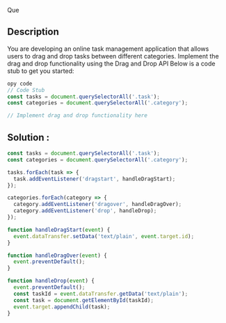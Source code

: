 Que 
## Description
You are developing an online task management application that allows users to drag and drop tasks between different categories. Implement the drag and drop functionality using the Drag and Drop API Below is a code stub to get you started:

```javascript
opy code
// Code Stub
const tasks = document.querySelectorAll('.task');
const categories = document.querySelectorAll('.category');

// Implement drag and drop functionality here

```

## Solution : 


```javascript
const tasks = document.querySelectorAll('.task');
const categories = document.querySelectorAll('.category');

tasks.forEach(task => {
  task.addEventListener('dragstart', handleDragStart);
});

categories.forEach(category => {
  category.addEventListener('dragover', handleDragOver);
  category.addEventListener('drop', handleDrop);
});

function handleDragStart(event) {
  event.dataTransfer.setData('text/plain', event.target.id);
}

function handleDragOver(event) {
  event.preventDefault();
}

function handleDrop(event) {
  event.preventDefault();
  const taskId = event.dataTransfer.getData('text/plain');
  const task = document.getElementById(taskId);
  event.target.appendChild(task);
}

```

